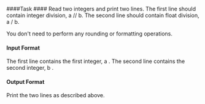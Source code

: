 ####Task ####
Read two integers and print two lines. The first line should contain integer division, a // b. The second line should contain float division, a / b.

You don't need to perform any rounding or formatting operations.

#### Input Format ####
The first line contains the first integer, a . The second line contains the second integer, b .

#### Output Format ####
Print the two lines as described above.
